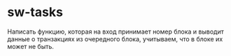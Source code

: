 # sw-tasks

Написать функцию, которая на вход принимает номер блока и выводит данные о транзакциях из очередного блока, учитываем, что в блоке их может не быть.
